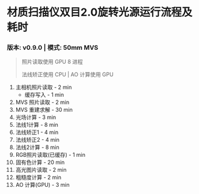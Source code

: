 # 材质扫描仪双目2.0旋转光源运行流程及耗时

### 版本: v0.9.0 | 模式: 50mm MVS

> 照片读取使用 GPU 8 进程
>
> 法线矫正使用 CPU | AO 计算使用 GPU

1. 主相机照片读取 - 2 min
    - 缓存写入 - 1 min
2. MVS 照片读取 - 2 min
3. MVS 重建求解 - 30 min
3. 光场计算 - 3 min
4. 法线1计算 - 8 min
5. 法线矫正1 - 4 min
6. 法线矫正2 - 4 min
7. 法线2计算 - 8 min 
8. RGB照片读取(已缓存) - 1 min
9. 固有色计算 - 20 min
10. 高光图片读取 - 2 min
11. 粗糙度计算 - 2 min
12. AO 计算(GPU) - 3 min